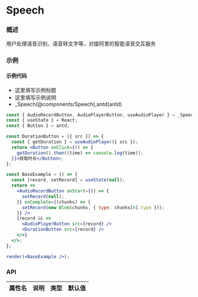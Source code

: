 
# Speech


### 概述

用户处理语音识别、语音转文字等，对接阿里的智能语音交互服务


### 示例

#### 示例代码

- 这里填写示例标题
- 这里填写示例说明
- _Speech(@components/Speech),antd(antd)

```jsx
const { AudioRecordButton, AudioPlayerButton, useAudioPlayer } = _Speech;
const { useState } = React;
const { Button } = antd;

const DurationButton = ({ src }) => {
  const { getDuration } = useAudioPlayer({ src });
  return <Button onClick={() => {
    getDuration().then((time) => console.log(time));
  }}>获取时长</Button>;
};

const BaseExample = () => {
  const [record, setRecord] = useState(null);
  return <>
    <AudioRecordButton onStart={() => {
      setRecord(null);
    }} onComplete={(chunks) => {
      setRecord(new Blob(chunks, { type: chunks[0].type }));
    }} />
    {record && <>
      <AudioPlayerButton src={record} />
      <DurationButton src={record} />
    </>}
  </>;
};

render(<BaseExample />);

```


### API

|属性名|说明|类型|默认值|
|  ---  | ---  | --- | --- |

